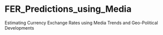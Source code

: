 # FER_Predictions_using_Media
Estimating Currency Exchange Rates using Media Trends and Geo-Political Developments

